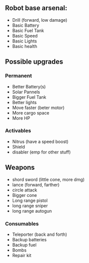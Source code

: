 ## Robot base arsenal:
- Drill (forward, low damage)
- Basic Battery
- Basic Fuel Tank
- Basic Speed
- Basic Lights
- Basic health

## Possible upgrades

### Permanent
- Better Battery(s)
- Solar Pannels
- Bigger Fuel Tank
- Better lights
- Move faster (beter motor)
- More cargo space
- More HP

### Activables
- Nitrus (have a speed boost)
- Shield
- disabler (emp for other stuff)

## Weapons
- shord sword (little cone, more dmg)
- lance (forward, farther)
- circle attack 
- Bigger cone
- Long range pistol
- long range sniper
- long range autogun

### Consumables
- Teleporter (back and forth)
- Backup batteries
- Backup fuel
- Bombs
- Repair kit
